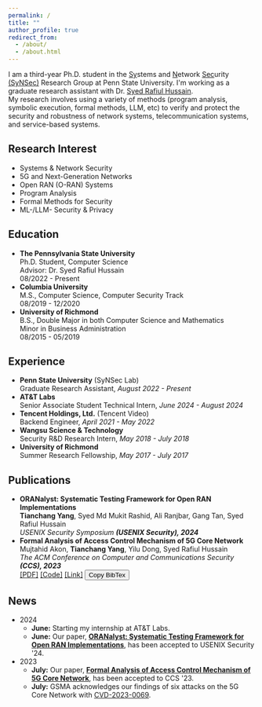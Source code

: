 ```yaml
---
permalink: /
title: ""
author_profile: true
redirect_from:
  - /about/
  - /about.html
---
```


<div id="general">
I am a third-year Ph.D. student in the <ins>Sy</ins>stems and <ins>N</ins>etwork <ins>Sec</ins>urity <a href="https://synsec-den.github.io/" target="_blank">(SyNSec)</a> Research Group at Penn State University. I'm working as a graduate research assistant with Dr. <a href="https://syed-rafiul-hussain.github.io/" target="_blank">Syed Rafiul Hussain</a>. <br>
My research involves using a variety of methods (program analysis, symbolic execution, formal methods, LLM, etc) to verify and protect the security and robustness of network systems, telecommunication systems, and service-based systems.
</div>

<h2>Research Interest</h2>
<div class="two-columns">
<ul>
  <li>Systems & Network Security</li>
  <li>5G and Next-Generation Networks</li>
  <li>Open RAN (O-RAN) Systems</li>
  <li>Program Analysis</li>
  <li>Formal Methods for Security</li>
  <li>ML-/LLM- Security & Privacy</li>
</ul>
</div>

<div id="education">
<h2>Education</h2>
<ul>
  <li>
    <b>The Pennsylvania State University</b> <br>
    <span class="subtext">Ph.D. Student, Computer Science <br>
    Advisor: Dr. Syed Rafiul Hussain <br>
    08/2022 - Present</span>
  </li>
  <li>
    <b>Columbia University</b> <br>
    <span class="subtext">M.S., Computer Science, Computer Security Track <br>
    08/2019 - 12/2020</span>
  </li>
  <li>
    <b>University of Richmond</b> <br>
    <span class="subtext">B.S., Double Major in both Computer Science and Mathematics <br>
    Minor in Business Administration <br>
    08/2015 - 05/2019</span>
  </li>
</ul>
</div>


<div id="experience">
<h2>Experience</h2>
<ul>
  <li>
    <b>Penn State University</b> (SyNSec Lab) <br>
    <span class="subtext">Graduate Research Assistant, <i>August 2022 - Present</i></span>
  </li>
  <li>
    <b>AT&T Labs</b><br>
    <span class="subtext">Senior Associate Student Technical Intern, <i>June 2024 - August 2024</i></span>
  </li>
  <li>
    <b>Tencent Holdings, Ltd.</b> (Tencent Video)<br>
    <span class="subtext">Backend Engineer, <i>April 2021 - May 2022</i></span>
  </li>
  <li>
    <b>Wangsu Science & Technology</b><br>
    <span class="subtext">Security R&D Research Intern, <i>May 2018 - July 2018</i></span>
  </li>
  <li>
    <b>University of Richmond</b><br>
    <span class="subtext">Summer Research Fellowship, <i>May 2017 - July 2017</i></span>
  </li>
</ul>
</div>

<div id="publications">
<h2>Publications</h2>
<ul>
  <li>
    <div id="ORANalyst">
      <b>ORANalyst: Systematic Testing Framework for Open RAN Implementations</b> <br>
      <span class="subtext"><b>Tianchang Yang</b>, Syed Md Mukit Rashid, Ali Ranjbar, Gang Tan, Syed Rafiul Hussain <br>
      <i>USENIX Security Symposium <b>(USENIX Security), 2024</b></i></span> <br>
    </div>
  </li>
  <li>
    <div id="5GCVerif">
      <b>Formal Analysis of Access Control Mechanism of 5G Core Network</b> <br>
      <span class="subtext">Mujtahid Akon, <b>Tianchang Yang</b>, Yilu Dong, Syed Rafiul Hussain <br>
      <i>The ACM Conference on Computer and Communications Security <b>(CCS), 2023</b></i></span> <br>
      <div class="publication-links">
        <a href="files/paper/5GCVerif-ccs23.pdf" target="_blank">[PDF]</a>
        <a href="https://github.com/SyNSec-den/5GCVerif" target="_blank">[Code]</a>
        <a href="https://dl.acm.org/doi/10.1145/3576915.3623113" target="_blank">[Link]</a>
        <button class="btn-copy" onclick="copyBibTex()">Copy BibTex</button>
      </div>
      <pre id="bibtexCitation" style="display:none;">
@inproceedings{10.1145/3576915.3623113,
author = {Akon, Mujtahid and Yang, Tianchang and Dong, Yilu and Hussain, Syed Rafiul},
title = {Formal Analysis of Access Control Mechanism of 5G Core Network},
year = {2023},
isbn = {9798400700507},
publisher = {Association for Computing Machinery},
address = {New York, NY, USA},
url = {https://doi.org/10.1145/3576915.3623113},
doi = {10.1145/3576915.3623113},
abstract = {We present 5GCVerif, a model-based testing framework designed to formally analyze the access control framework of the 5G Core. With its modular design, 5GCVerif employs various abstraction techniques to craft an abstract model that captures the intricate details of the 5G Core's access control mechanism. This approach offers customizability and extensibility in constructing the abstract model and addresses the state explosion problem in model checking. 5GCVerif also sidesteps the challenge of exhaustively generating models for all possible core network configurations by restricting the model checker to explore policy violations only within the valid network configurations. Using 5GCVerif, we evaluated 55 security properties, leading to the discovery of five new vulnerabilities in 5G Core's access control mechanism. The uncovered vulnerabilities can result in multiple attacks including unauthorized entry to sensitive information, illegitimate access to services, and denial-of-services.},
booktitle = {Proceedings of the 2023 ACM SIGSAC Conference on Computer and Communications Security},
pages = {666–680},
numpages = {15},
keywords = {5g core network, access control, formal analysis, vulnerabilities},
location = {Copenhagen, Denmark},
series = {CCS '23}
      </pre>
    </div>
  </li>
</ul>
</div>


<div id="news">
<h2>News</h2>
<ul>
  <li>
    <div class="news-year">2024</div>
    <ul class="subtext">
      <li><b>June:</b> Starting my internship at AT&T Labs.</li>
      <li><b>June:</b> Our paper, <b><a href="#ORANalyst">ORANalyst: Systematic Testing Framework for Open RAN Implementations</a></b>, has been accepted to USENIX Security '24.</li>
    </ul>
  </li>
  <li>
    <div class="news-year">2023</div>
    <ul class="subtext">
      <li><b>July:</b> Our paper, <b><a href="#5GCVerif">Formal Analysis of Access Control Mechanism of 5G Core Network</a></b>, has been accepted to CCS '23.</li>
      <li><b>July:</b> GSMA acknowledges our findings of six attacks on the 5G Core Network with <a href="https://www.gsma.com/solutions-and-impact/technologies/security/gsma-mobile-security-research-acknowledgements/" target="_blank">CVD-2023-0069</a>.</li>
    </ul>
  </li>
</ul>
</div>

<script>
function copyBibTex() {
  var bibtexCitation = document.getElementById("bibtexCitation");
  var textArea = document.createElement("textarea");
  textArea.value = bibtexCitation.textContent;
  document.body.appendChild(textArea);
  textArea.select();
  document.execCommand("copy");
  document.body.removeChild(textArea);
  alert("BibTex citation copied to clipboard");
}
</script>
